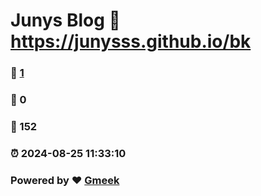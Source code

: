 # Junys Blog :link: https://junysss.github.io/bk 
### :page_facing_up: [1](https://junysss.github.io/bk/tag.html) 
### :speech_balloon: 0 
### :hibiscus: 152 
### :alarm_clock: 2024-08-25 11:33:10 
### Powered by :heart: [Gmeek](https://github.com/Meekdai/Gmeek)
